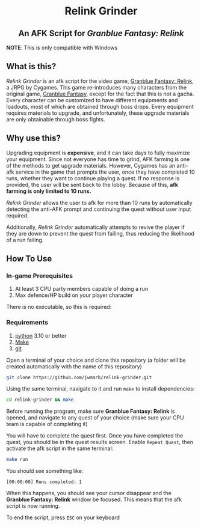 <h1 align="center">
  Relink Grinder
</h1>
<h2 align="center">
An AFK Script for <em>Granblue Fantasy: Relink</em>
</h2>

**NOTE**: This is only compatible with Windows

## What is this?

_Relink Grinder_ is an afk script for the video game, [Granblue Fantasy: Relink](https://store.steampowered.com/app/881020/Granblue_Fantasy_Relink/), a JRPG by Cygames. This game re-introduces many characters from the original game, [Granblue Fantasy](https://granbluefantasy.jp/en/), except for the fact that this is not a gacha. Every character can be customized to have different equipments and loadouts, most of which are obtained through boss drops. Every equipment requires materials to upgrade, and unfortunately, these upgrade materials are only obtainable through boss fights.

## Why use this?

Upgrading equipment is **expensive**, and it can take days to fully maximize your equipment. Since not everyone has time to grind, AFK farming is one of the methods to get upgrade materials. However, Cygames has an anti-afk service in the game that prompts the user, once they have completed 10 runs, whether they want to continue playing a quest. If no response is provided, the user will be sent back to the lobby. Because of this, **afk farming is only limited to 10 runs.**

_Relink Grinder_ allows the user to afk for more than 10 runs by automatically detecting the anti-AFK prompt and continuing the quest without user input required.

Additionally, _Relink Grinder_ automatically attempts to revive the player if they are down to prevent the quest from failing, thus reducing the likelihood of a run failing.

## How To Use

### In-game Prerequisites

1. At least 3 CPU party members capable of doing a run
2. Max defence/HP build on your player character

There is no executable, so this is required:

### Requirements

1. [python](https://www.python.org/downloads/) 3.10 or better
2. [Make](https://www.gnu.org/software/make/)
3. [git](https://git-scm.com/downloads)

Open a terminal of your choice and clone this repository (a folder will be created automatically with the name of this repository)

```sh
git clone https://github.com/jwmarb/relink-grinder.git
```

Using the same terminal, navigate to it and run `make` to install dependencies:

```sh
cd relink-grinder && make
```

Before running the program, make sure **Granblue Fantasy: Relink** is opened, and navigate to any quest of your choice (make sure your CPU team is capable of completing it)

You will have to complete the quest first. Once you have completed the quest, you should be in the quest results screen. Enable `Repeat Quest`, then activate the afk script in the same terminal:

```sh
make run
```

You should see something like:

```
[00:00:00] Runs completed: 1
```

When this happens, you should see your cursor disappear and the **Granblue Fantasy: Relink** window be focused. This means that the afk script is now running.

To end the script, press `ESC` on your keyboard
